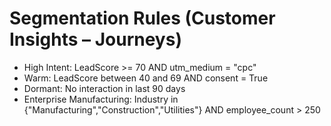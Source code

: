 # Segmentation Rules (Customer Insights – Journeys)

- High Intent: LeadScore >= 70 AND utm_medium = "cpc"
- Warm: LeadScore between 40 and 69 AND consent = True
- Dormant: No interaction in last 90 days
- Enterprise Manufacturing: Industry in {"Manufacturing","Construction","Utilities"} AND employee_count > 250
